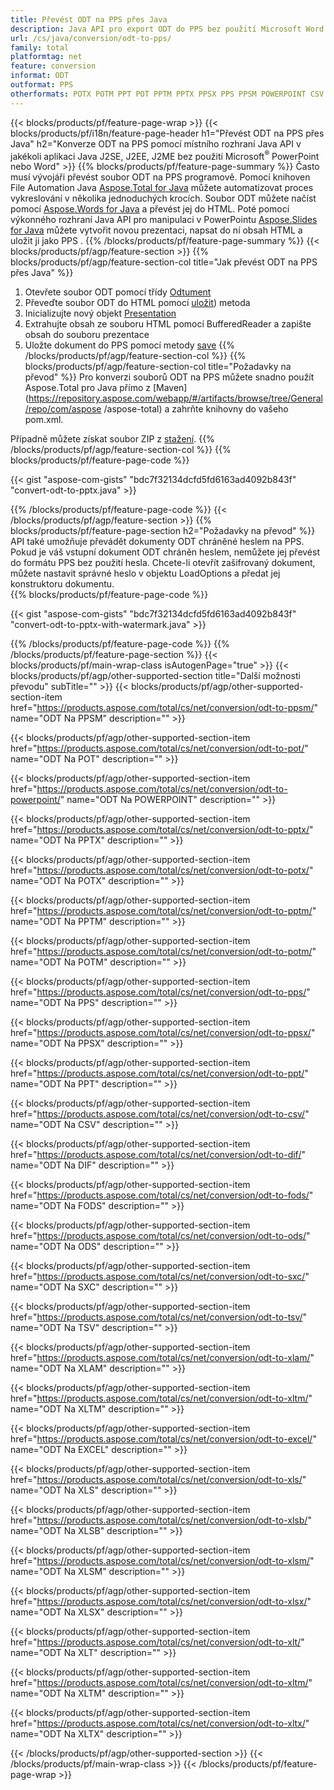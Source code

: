 ```yaml
---
title: Převést ODT na PPS přes Java
description: Java API pro export ODT do PPS bez použití Microsoft Word nebo PowerPoint
url: /cs/java/conversion/odt-to-pps/
family: total
platformtag: net
feature: conversion
informat: ODT
outformat: PPS
otherformats: POTX POTM PPT POT PPTM PPTX PPSX PPS PPSM POWERPOINT CSV DIF FODS ODS SXC TSV XLAM XLTM EXCEL XLS XLSB XLSM XLSX XLT XLTM XLTX
---
```

{{< blocks/products/pf/feature-page-wrap >}}
{{< blocks/products/pf/i18n/feature-page-header h1="Převést ODT na PPS přes Java" h2="Konverze ODT na PPS pomocí místního rozhraní Java API v jakékoli aplikaci Java J2SE, J2EE, J2ME bez použití Microsoft<sup>&reg;</sup> PowerPoint nebo Word" >}}
{{% blocks/products/pf/feature-page-summary %}}
Často musí vývojáři převést soubor ODT na PPS programově. Pomocí knihoven File Automation Java [Aspose.Total for Java](https://products.aspose.com/total/java/) můžete automatizovat proces vykreslování v několika jednoduchých krocích. Soubor ODT můžete načíst pomocí [Aspose.Words for Java](https://products.aspose.com/words/java/) a převést jej do HTML. Poté pomocí výkonného rozhraní Java API pro manipulaci v PowerPointu [Aspose.Slides for Java](https://products.aspose.com/slides/java/) můžete vytvořit novou prezentaci, napsat do ní obsah HTML a uložit ji jako PPS .
{{% /blocks/products/pf/feature-page-summary  %}}
{{< blocks/products/pf/agp/feature-section >}}
{{% blocks/products/pf/agp/feature-section-col title="Jak převést ODT na PPS přes Java" %}}
1. Otevřete soubor ODT pomocí třídy [Odtument](https://apireference.aspose.com/words/java/com.aspose.words/Odtument)
2. Převeďte soubor ODT do HTML pomocí [uložit](https://apireference.aspose.com/words/java/com.aspose.words/Odtument#save(java.lang.String,com.aspose.words.SaveOptions))) metoda
3. Inicializujte nový objekt [Presentation](https://apireference.aspose.com/slides/java/com.aspose.slides/Presentation)
5. Extrahujte obsah ze souboru HTML pomocí BufferedReader a zapište obsah do souboru prezentace
6. Uložte dokument do PPS pomocí metody [save](https://apireference.aspose.com/slides/java/com.aspose.slides/Presentation#save-java.io.OutputStream-int-)
{{% /blocks/products/pf/agp/feature-section-col %}}
{{% blocks/products/pf/agp/feature-section-col title="Požadavky na převod" %}}
Pro konverzi souborů ODT na PPS můžete snadno použít Aspose.Total pro Java přímo z [Maven](https://repository.aspose.com/webapp/#/artifacts/browse/tree/General/repo/com/aspose /aspose-total) a zahrňte knihovny do vašeho pom.xml.

Případně můžete získat soubor ZIP z [stažení](https://downloads.aspose.com/total/java).
{{% /blocks/products/pf/agp/feature-section-col %}}
{{% blocks/products/pf/feature-page-code %}}

{{< gist "aspose-com-gists" "bdc7f32134dcfd5fd6163ad4092b843f" "convert-odt-to-pptx.java" >}}


{{% /blocks/products/pf/feature-page-code %}}
{{< /blocks/products/pf/agp/feature-section >}}
{{% blocks/products/pf/feature-page-section  h2="Požadavky na převod" %}}
API také umožňuje převádět dokumenty ODT chráněné heslem na PPS. Pokud je váš vstupní dokument ODT chráněn heslem, nemůžete jej převést do formátu PPS bez použití hesla. Chcete-li otevřít zašifrovaný dokument, můžete nastavit správné heslo v objektu LoadOptions a předat jej konstruktoru dokumentu.  
{{% blocks/products/pf/feature-page-code %}}

{{< gist "aspose-com-gists" "bdc7f32134dcfd5fd6163ad4092b843f" "convert-odt-to-pptx-with-watermark.java" >}}

{{% /blocks/products/pf/feature-page-code  %}}
{{% /blocks/products/pf/feature-page-section %}}
{{< blocks/products/pf/main-wrap-class isAutogenPage="true" >}}
{{< blocks/products/pf/agp/other-supported-section title="Další možnosti převodu" subTitle="" >}}
{{< blocks/products/pf/agp/other-supported-section-item href="https://products.aspose.com/total/cs/net/conversion/odt-to-ppsm/" name="ODT Na PPSM" description="" >}}

{{< blocks/products/pf/agp/other-supported-section-item href="https://products.aspose.com/total/cs/net/conversion/odt-to-pot/" name="ODT Na POT" description="" >}}

{{< blocks/products/pf/agp/other-supported-section-item href="https://products.aspose.com/total/cs/net/conversion/odt-to-powerpoint/" name="ODT Na POWERPOINT" description="" >}}

{{< blocks/products/pf/agp/other-supported-section-item href="https://products.aspose.com/total/cs/net/conversion/odt-to-pptx/" name="ODT Na PPTX" description="" >}}

{{< blocks/products/pf/agp/other-supported-section-item href="https://products.aspose.com/total/cs/net/conversion/odt-to-potx/" name="ODT Na POTX" description="" >}}

{{< blocks/products/pf/agp/other-supported-section-item href="https://products.aspose.com/total/cs/net/conversion/odt-to-pptm/" name="ODT Na PPTM" description="" >}}

{{< blocks/products/pf/agp/other-supported-section-item href="https://products.aspose.com/total/cs/net/conversion/odt-to-potm/" name="ODT Na POTM" description="" >}}

{{< blocks/products/pf/agp/other-supported-section-item href="https://products.aspose.com/total/cs/net/conversion/odt-to-pps/" name="ODT Na PPS" description="" >}}

{{< blocks/products/pf/agp/other-supported-section-item href="https://products.aspose.com/total/cs/net/conversion/odt-to-ppsx/" name="ODT Na PPSX" description="" >}}

{{< blocks/products/pf/agp/other-supported-section-item href="https://products.aspose.com/total/cs/net/conversion/odt-to-ppt/" name="ODT Na PPT" description="" >}}

{{< blocks/products/pf/agp/other-supported-section-item href="https://products.aspose.com/total/cs/net/conversion/odt-to-csv/" name="ODT Na CSV" description="" >}}

{{< blocks/products/pf/agp/other-supported-section-item href="https://products.aspose.com/total/cs/net/conversion/odt-to-dif/" name="ODT Na DIF" description="" >}}

{{< blocks/products/pf/agp/other-supported-section-item href="https://products.aspose.com/total/cs/net/conversion/odt-to-fods/" name="ODT Na FODS" description="" >}}

{{< blocks/products/pf/agp/other-supported-section-item href="https://products.aspose.com/total/cs/net/conversion/odt-to-ods/" name="ODT Na ODS" description="" >}}

{{< blocks/products/pf/agp/other-supported-section-item href="https://products.aspose.com/total/cs/net/conversion/odt-to-sxc/" name="ODT Na SXC" description="" >}}

{{< blocks/products/pf/agp/other-supported-section-item href="https://products.aspose.com/total/cs/net/conversion/odt-to-tsv/" name="ODT Na TSV" description="" >}}

{{< blocks/products/pf/agp/other-supported-section-item href="https://products.aspose.com/total/cs/net/conversion/odt-to-xlam/" name="ODT Na XLAM" description="" >}}

{{< blocks/products/pf/agp/other-supported-section-item href="https://products.aspose.com/total/cs/net/conversion/odt-to-xltm/" name="ODT Na XLTM" description="" >}}

{{< blocks/products/pf/agp/other-supported-section-item href="https://products.aspose.com/total/cs/net/conversion/odt-to-excel/" name="ODT Na EXCEL" description="" >}}

{{< blocks/products/pf/agp/other-supported-section-item href="https://products.aspose.com/total/cs/net/conversion/odt-to-xls/" name="ODT Na XLS" description="" >}}

{{< blocks/products/pf/agp/other-supported-section-item href="https://products.aspose.com/total/cs/net/conversion/odt-to-xlsb/" name="ODT Na XLSB" description="" >}}

{{< blocks/products/pf/agp/other-supported-section-item href="https://products.aspose.com/total/cs/net/conversion/odt-to-xlsm/" name="ODT Na XLSM" description="" >}}

{{< blocks/products/pf/agp/other-supported-section-item href="https://products.aspose.com/total/cs/net/conversion/odt-to-xlsx/" name="ODT Na XLSX" description="" >}}

{{< blocks/products/pf/agp/other-supported-section-item href="https://products.aspose.com/total/cs/net/conversion/odt-to-xlt/" name="ODT Na XLT" description="" >}}

{{< blocks/products/pf/agp/other-supported-section-item href="https://products.aspose.com/total/cs/net/conversion/odt-to-xltm/" name="ODT Na XLTM" description="" >}}

{{< blocks/products/pf/agp/other-supported-section-item href="https://products.aspose.com/total/cs/net/conversion/odt-to-xltx/" name="ODT Na XLTX" description="" >}}


{{< /blocks/products/pf/agp/other-supported-section >}}
{{< /blocks/products/pf/main-wrap-class >}}
{{< /blocks/products/pf/feature-page-wrap >}}